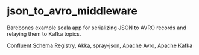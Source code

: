# json_to_avro_middleware

Barebones example scala app for serializing JSON to AVRO records and relaying them to Kafka topics.

[Confluent Schema Registry](https://www.confluent.io/confluent-schema-registry/),
[Akka](https://akka.io/),
[spray-json](https://github.com/spray/spray-json),
[Apache Avro](https://avro.apache.org/),
[Apache Kafka](https://kafka.apache.org/)
